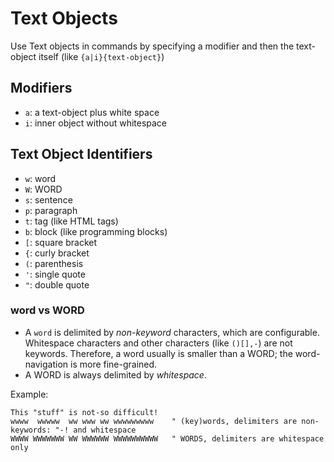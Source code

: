 # Text Objects

Use Text objects in commands by specifying a modifier and then the text-object itself (like `{a|i}{text-object}`)

## Modifiers

- `a`: a text-object plus white space
- `i`: inner object without whitespace

## Text Object Identifiers

- `w`: word
- `W`: WORD
- `s`: sentence
- `p`: paragraph
- `t`: tag (like HTML tags)
- `b`: block (like programming blocks)
- `[`: square bracket
- `{`: curly bracket
- `(`: parenthesis
- `'`: single quote
- `"`: double quote

### word vs WORD

- A `word` is delimited by _non-keyword_ characters, which are configurable. Whitespace characters
  and other characters (like `()[],-`) are not keywords. Therefore, a word
  usually is smaller than a WORD; the word-navigation is more fine-grained.
- A WORD is always delimited by _whitespace_.

Example:

```text
This "stuff" is not-so difficult!
wwww  wwwww  ww www ww wwwwwwwww    " (key)words, delimiters are non-keywords: "-! and whitespace
WWWW WWWWWWW WW WWWWWW WWWWWWWWWW   " WORDS, delimiters are whitespace only
```
